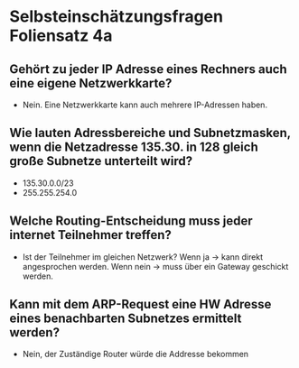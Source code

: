# Selbsteinschätzungsfragen Foliensatz 4a

## Gehört zu jeder IP Adresse eines Rechners auch eine eigene Netzwerkkarte?

- Nein. Eine Netzwerkkarte kann auch mehrere IP-Adressen haben.

## Wie lauten Adressbereiche und Subnetzmasken, wenn die Netzadresse 135.30. in 128 gleich große Subnetze unterteilt wird?

- 135.30.0.0/23
- 255.255.254.0

## Welche Routing-Entscheidung muss jeder internet Teilnehmer treffen?

- Ist der Teilnehmer im gleichen Netzwerk? Wenn ja -> kann direkt angesprochen werden. Wenn nein -> muss über ein Gateway geschickt werden. 

## Kann mit dem ARP-Request eine HW Adresse eines benachbarten Subnetzes ermittelt werden?

- Nein, der Zuständige Router würde die Addresse bekommen
